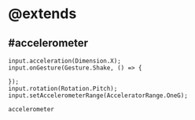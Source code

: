 # @extends

## #accelerometer

```cards
input.acceleration(Dimension.X);
input.onGesture(Gesture.Shake, () => {

});
input.rotation(Rotation.Pitch);
input.setAccelerometerRange(AcceleratorRange.OneG);
```

```package
accelerometer
```
